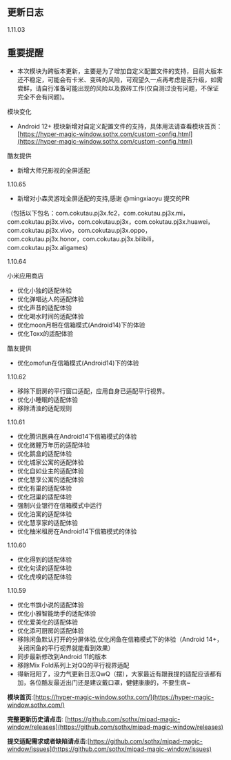 ## 更新日志

1.11.03

## 重要提醒

- 本次模块为跨版本更新，主要是为了增加自定义配置文件的支持，目前大版本还不稳定，可能会有卡米、变砖的风险，可观望久一点再考虑是否升级，如需尝鲜，请自行准备可能出现的风险以及救砖工作(仅自测过没有问题，不保证完全不会有问题)。

模块变化

- Android 12+ 模块新增对自定义配置文件的支持，具体用法请查看模块首页：[https://hyper-magic-window.sothx.com/custom-config.html](https://hyper-magic-window.sothx.com/custom-config.html)


酷友提供

- 新增大师兄影视的全屏适配


1.10.65
- 新增对小森灵游戏全屏适配的支持,感谢 @mingxiaoyu 提交的PR

（包括以下包名：com.cokutau.pj3x.fc2，com.cokutau.pj3x.mi，com.cokutau.pj3x.vivo，com.cokutau.pj3x，com.cokutau.pj3x.huawei，com.cokutau.pj3x.vivo，com.cokutau.pj3x.oppo，com.cokutau.pj3x.honor，com.cokutau.pj3x.bilibili，com.cokutau.pj3x.aligames）


1.10.64

小米应用商店

- 优化小独的适配体验
- 优化弹唱达人的适配体验
- 优化声昔的适配体验
- 优化喝水时间的适配体验
- 优化moon月相在信箱模式(Android14)下的体验
- 优化Toxx的适配体验

酷友提供

- 优化omofun在信箱模式(Android14)下的体验


1.10.62

- 移除下厨房的平行窗口适配，应用自身已适配平行视界。
- 优化小睡眠的适配体验
- 移除清浊的适配规则


1.10.61
- 优化腾讯医典在Android14下信箱模式的体验
- 优化微鲤万年历的适配体验
- 优化鹅盒的适配体验
- 优化城家公寓的适配体验
- 优化自如业主的适配体验
- 优化慧享公寓的适配体验
- 优化有巢的适配体验
- 优化冠巢的适配体验
- 强制兴业银行在信箱模式中运行
- 优化泊寓的适配体验
- 优化慧享家的适配体验
- 优化柚米租房在Android14下信箱模式的体验


1.10.60
- 优化得到的适配体验
- 优化句读的适配体验
- 优化虎嗅的适配体验


1.10.59
- 优化书旗小说的适配体验
- 优化小雅智能助手的适配体验
- 优化爱美化的适配体验
- 优化添可厨房的适配体验
- 移除闲鱼默认打开的分屏体验,优化闲鱼在信箱模式下的体验（Android 14+，关闭闲鱼的平行视界就能看到效果）
- 同步最新修改到Android 11的版本
- 移除Mix Fold系列上对QQ的平行视界适配
- 得新冠阳了，没力气更新日志QwQ（摆），大家最近有跟我提的适配应该都有加，各位酷友最近出门还是建议戴口罩，健健康康的，不要生病~


**模块首页**:[https://hyper-magic-window.sothx.com/](https://hyper-magic-window.sothx.com/)


**完整更新历史请点击**: [https://github.com/sothx/mipad-magic-window/releases](https://github.com/sothx/mipad-magic-window/releases)


**提交适配需求或者缺陷请点击**:[https://github.com/sothx/mipad-magic-window/issues](https://github.com/sothx/mipad-magic-window/issues)